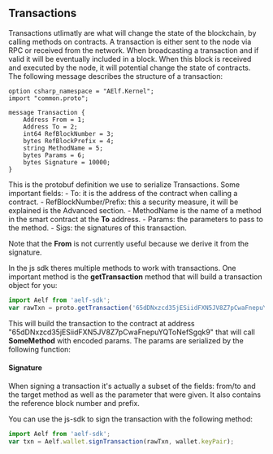 ## Transactions

Transactions utlimatly are what will change the state of the blockchain, by calling methods on contracts. A transaction is either sent to the node via RPC or received from the network. When broadcasting a transaction and if valid it will be eventually included in a block. When this block is received and executed by the node, it will potential change the state of contracts. The following message describes the structure of a transaction:

```Proto
option csharp_namespace = "AElf.Kernel";
import "common.proto";

message Transaction {
    Address From = 1;
    Address To = 2;
    int64 RefBlockNumber = 3;
    bytes RefBlockPrefix = 4;
    string MethodName = 5;
    bytes Params = 6;
    bytes Signature = 10000;
}
```

This is the protobuf definition we use to serialize Transactions. Some important fields:
    - To: it is the address of the contract when calling a contract.
    - RefBlockNumber/Prefix: this a security measure, it will be explained is the Advanced section.
    - MethodName is the name of a method in the smart contract at the **To** address.
    - Params: the parameters to pass to the method.
    - Sigs: the signatures of this transaction.

Note that the **From** is not currently useful because we derive it from the signature.

In the js sdk theres multiple methods to work with transactions. One important method is the **getTransaction** method that will build a transaction object for you:

```js
import Aelf from 'aelf-sdk';
var rawTxn = proto.getTransaction('65dDNxzcd35jESiidFXN5JV8Z7pCwaFnepuYQToNefSgqk9''65dDNxzcd35jESiidFXN5JV8Z7pCwaFnepuYQToNefSgqk9', 'SomeMethod', encodedParams);
```

This will build the transaction to the contract at address "65dDNxzcd35jESiidFXN5JV8Z7pCwaFnepuYQToNefSgqk9" that will call **SomeMethod** with encoded params. The params are serialized by the following function:

#### Signature 

When signing a transaction it's actually a subset of the fields: from/to and the target method as well as the parameter that were given. It also contains the reference block number and prefix. 

You can use the js-sdk to sign the transaction with the following method:
```js
import Aelf from 'aelf-sdk';
var txn = Aelf.wallet.signTransaction(rawTxn, wallet.keyPair);
```